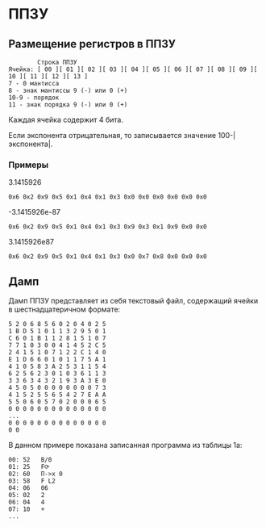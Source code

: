 # ППЗУ

## Размещение регистров в ППЗУ

```
        Строка ППЗУ
Ячейка: [ 00 ][ 01 ][ 02 ][ 03 ][ 04 ][ 05 ][ 06 ][ 07 ][ 08 ][ 09 ][ 10 ][ 11 ][ 12 ][ 13 ]
7 - 0 мантисса
8 - знак мантиссы 9 (-) или 0 (+)
10-9 - порядок
11 - знак порядка 9 (-) или 0 (+)
```

Каждая ячейка содержит 4 бита.

Если экспонента отрицательная, то записывается значение 100-|экспонента|.

### Примеры

3.1415926

```
0x6 0x2 0x9 0x5 0x1 0x4 0x1 0x3 0x0 0x0 0x0 0x0 0x0 0x0
```

-3.1415926e-87

```
0x6 0x2 0x9 0x5 0x1 0x4 0x1 0x3 0x9 0x3 0x1 0x9 0x0 0x0
```

3.1415926e87

```
0x6 0x2 0x9 0x5 0x1 0x4 0x1 0x3 0x0 0x7 0x8 0x0 0x0 0x0
```

## Дамп

Дамп ППЗУ представляет из себя текстовый файл, содержащий ячейки в шестнадцатеричном формате:

```
5 2 0 6 8 5 6 0 2 0 4 0 2 5 
1 B D 5 1 0 1 1 3 2 9 5 0 1 
C 6 0 1 B 1 1 2 8 1 5 1 0 7 
7 7 1 0 3 0 0 4 1 4 5 2 C 5 
2 4 1 5 1 0 7 1 2 2 C 1 4 0 
E 1 D 6 6 0 1 0 1 1 7 5 A 1 
4 1 0 5 8 3 A 2 5 3 1 1 5 4 
6 2 5 6 2 3 0 1 0 3 6 1 1 3 
3 3 6 3 4 3 2 1 9 3 A 3 E 0 
4 5 0 5 0 0 0 0 0 0 0 0 7 3 
4 1 5 2 5 5 6 5 4 2 7 E A A 
5 5 0 6 0 5 7 0 2 0 0 0 6 5 
0 0 0 0 0 0 0 0 0 0 0 0 0 0 
...
0 0 0 0 0 0 0 0 0 0 0 0 0 0 
0 0
```

В данном примере показана записанная программа из таблицы 1а:

```
00: 52   В/0
01: 25   F⟳
02: 60   П->x 0
03: 58   F L2
04: 06   06
05: 02   2
06: 04   4
07: 10   +
...
```



